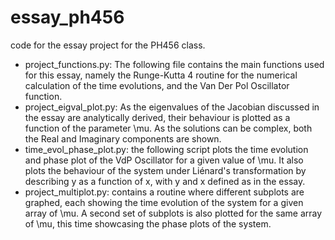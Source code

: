 # essay_ph456
code for the essay project for the PH456 class.

- project_functions.py: The following file contains the main functions used for this essay, namely the Runge-Kutta 4 routine for the numerical calculation of the time evolutions, and the Van Der Pol Oscillator function. 
- project_eigval_plot.py: As the eigenvalues of the Jacobian discussed in the essay are analytically derived, their behaviour is plotted as a function of the parameter \mu. As the solutions can be complex, both the Real and Imaginary components are shown.
- time_evol_phase_plot.py: the following script plots the time evolution and phase plot of the VdP Oscillator for a given value of \mu. It also plots the behaviour of the system under Liénard's transformation by describing y as a function of x, with y and x defined as in the essay.
- project_multiplot.py: contains a routine where different subplots are graphed, each showing the time evolution of the system for a given array of \mu. A second set of subplots is also plotted for the same array of \mu, this time showcasing the phase plots of the system.
